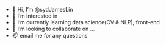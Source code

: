 - 👋 Hi, I’m @sydJamesLin
- 👀 I’m interested in 
- 🌱 I’m currently learning data science(CV & NLP), front-end 
- 💞️ I’m looking to collaborate on ...
- 📫 email me for any questions

<!---
sydJamesLin/sydJamesLin is a ✨ special ✨ repository because its `README.md` (this file) appears on your GitHub profile.
You can click the Preview link to take a look at your changes.
--->

